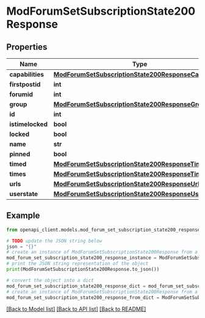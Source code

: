 # ModForumSetSubscriptionState200Response


## Properties

Name | Type | Description | Notes
------------ | ------------- | ------------- | -------------
**capabilities** | [**ModForumSetSubscriptionState200ResponseCapabilities**](ModForumSetSubscriptionState200ResponseCapabilities.md) |  | 
**firstpostid** | **int** | firstpostid | 
**forumid** | **int** | forumid | 
**group** | [**ModForumSetSubscriptionState200ResponseGroup**](ModForumSetSubscriptionState200ResponseGroup.md) |  | [optional] 
**id** | **int** | id | 
**istimelocked** | **bool** | istimelocked | 
**locked** | **bool** | locked | 
**name** | **str** | name | 
**pinned** | **bool** | pinned | 
**timed** | [**ModForumSetSubscriptionState200ResponseTimed**](ModForumSetSubscriptionState200ResponseTimed.md) |  | 
**times** | [**ModForumSetSubscriptionState200ResponseTimes**](ModForumSetSubscriptionState200ResponseTimes.md) |  | 
**urls** | [**ModForumSetSubscriptionState200ResponseUrls**](ModForumSetSubscriptionState200ResponseUrls.md) |  | 
**userstate** | [**ModForumSetSubscriptionState200ResponseUserstate**](ModForumSetSubscriptionState200ResponseUserstate.md) |  | 

## Example

```python
from openapi_client.models.mod_forum_set_subscription_state200_response import ModForumSetSubscriptionState200Response

# TODO update the JSON string below
json = "{}"
# create an instance of ModForumSetSubscriptionState200Response from a JSON string
mod_forum_set_subscription_state200_response_instance = ModForumSetSubscriptionState200Response.from_json(json)
# print the JSON string representation of the object
print(ModForumSetSubscriptionState200Response.to_json())

# convert the object into a dict
mod_forum_set_subscription_state200_response_dict = mod_forum_set_subscription_state200_response_instance.to_dict()
# create an instance of ModForumSetSubscriptionState200Response from a dict
mod_forum_set_subscription_state200_response_from_dict = ModForumSetSubscriptionState200Response.from_dict(mod_forum_set_subscription_state200_response_dict)
```
[[Back to Model list]](../README.md#documentation-for-models) [[Back to API list]](../README.md#documentation-for-api-endpoints) [[Back to README]](../README.md)


